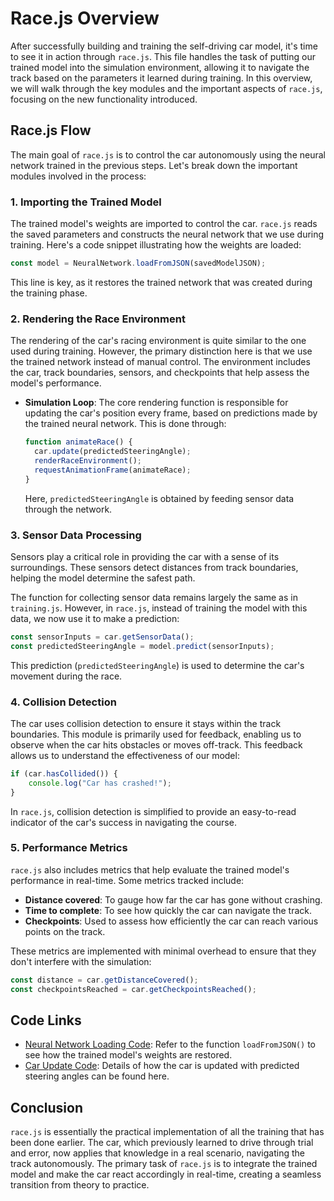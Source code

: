 # Race.js Overview

After successfully building and training the self-driving car model, it's time to see it in action through `race.js`.
This file handles the task of putting our trained model into the simulation environment, allowing it to navigate the
track based on the parameters it learned during training. In this overview, we will walk through the key modules and the
important aspects of `race.js`, focusing on the new functionality introduced.

## Race.js Flow

The main goal of `race.js` is to control the car autonomously using the neural network trained in the previous steps.
Let's break down the important modules involved in the process:

### 1. Importing the Trained Model

The trained model's weights are imported to control the car. `race.js` reads the saved parameters and constructs the
neural network that we use during training. Here's a code snippet illustrating how the weights are loaded:

```javascript
const model = NeuralNetwork.loadFromJSON(savedModelJSON);
```

This line is key, as it restores the trained network that was created during the training phase.

### 2. Rendering the Race Environment

The rendering of the car's racing environment is quite similar to the one used during training. However, the primary
distinction here is that we use the trained network instead of manual control. The environment includes the car, track
boundaries, sensors, and checkpoints that help assess the model's performance.

- **Simulation Loop**: The core rendering function is responsible for updating the car's position every frame, based on
  predictions made by the trained neural network. This is done through:

  ```javascript
  function animateRace() {
    car.update(predictedSteeringAngle);
    renderRaceEnvironment();
    requestAnimationFrame(animateRace);
  }
  ```

  Here, `predictedSteeringAngle` is obtained by feeding sensor data through the network.

### 3. Sensor Data Processing

Sensors play a critical role in providing the car with a sense of its surroundings. These sensors detect distances from
track boundaries, helping the model determine the safest path.

The function for collecting sensor data remains largely the same as in `training.js`. However, in `race.js`, instead of
training the model with this data, we now use it to make a prediction:

```javascript
const sensorInputs = car.getSensorData();
const predictedSteeringAngle = model.predict(sensorInputs);
```

This prediction (`predictedSteeringAngle`) is used to determine the car's movement during the race.

### 4. Collision Detection

The car uses collision detection to ensure it stays within the track boundaries. This module is primarily used for
feedback, enabling us to observe when the car hits obstacles or moves off-track. This feedback allows us to understand
the effectiveness of our model:

```javascript
if (car.hasCollided()) {
    console.log("Car has crashed!");
}
```

In `race.js`, collision detection is simplified to provide an easy-to-read indicator of the car's success in navigating
the course.

### 5. Performance Metrics

`race.js` also includes metrics that help evaluate the trained model's performance in real-time. Some metrics tracked
include:

- **Distance covered**: To gauge how far the car has gone without crashing.
- **Time to complete**: To see how quickly the car can navigate the track.
- **Checkpoints**: Used to assess how efficiently the car can reach various points on the track.

These metrics are implemented with minimal overhead to ensure that they don't interfere with the simulation:

```javascript
const distance = car.getDistanceCovered();
const checkpointsReached = car.getCheckpointsReached();
```

## Code Links

- [Neural Network Loading Code](https://github.com/perymimon/self-driving-car/blob/main/js/neural-network.js): Refer to
  the function `loadFromJSON()` to see how the trained model's weights are restored.
- [Car Update Code](https://github.com/perymimon/self-driving-car/blob/main/js/car.js): Details of how the car is
  updated with predicted steering angles can be found here.

## Conclusion

`race.js` is essentially the practical implementation of all the training that has been done earlier. The car, which
previously learned to drive through trial and error, now applies that knowledge in a real scenario, navigating the track
autonomously. The primary task of `race.js` is to integrate the trained model and make the car react accordingly in
real-time, creating a seamless transition from theory to practice.

